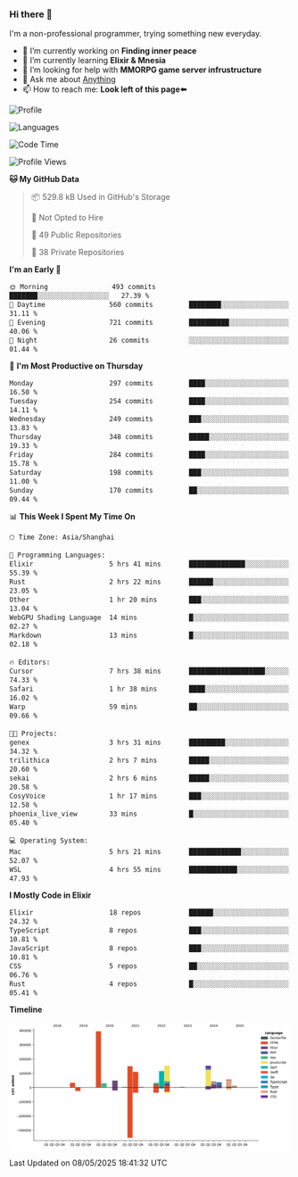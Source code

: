 ### Hi there 👋

I'm a non-professional programmer, trying something new everyday.

<!--
**dyzdyz010/dyzdyz010** is a ✨ _special_ ✨ repository because its `README.md` (this file) appears on your GitHub profile.
-->

- 🔭 I’m currently working on **Finding inner peace**
- 🌱 I’m currently learning **Elixir & Mnesia**
- 🤔 I’m looking for help with **MMORPG game server infrustructure**
- 💬 Ask me about [Anything](https://github.com/dyzdyz010/dyzdyz010/issues)
- 📫 How to reach me: **Look left of this page⬅️**

<!-- - 👯 I’m looking to collaborate on
- 😄 Pronouns: ...
- ⚡ Fun fact: ...
 -->
 
![Profile](https://github-readme-stats.vercel.app/api?username=dyzdyz010&count_private=true&show_icons=true&theme=dracula)

![Languages](https://github-readme-stats.vercel.app/api/top-langs/?username=dyzdyz010&layout=compact&theme=dracula)

<!--START_SECTION:waka-->
![Code Time](http://img.shields.io/badge/Code%20Time-1%2C951%20hrs%2031%20mins-blue)

![Profile Views](http://img.shields.io/badge/Profile%20Views-0-blue)

**🐱 My GitHub Data** 

> 📦 529.8 kB Used in GitHub's Storage 
 > 
> 🚫 Not Opted to Hire
 > 
> 📜 49 Public Repositories 
 > 
> 🔑 38 Private Repositories 
 > 
**I'm an Early 🐤** 

```text
🌞 Morning                493 commits         ███████░░░░░░░░░░░░░░░░░░   27.39 % 
🌆 Daytime                560 commits         ████████░░░░░░░░░░░░░░░░░   31.11 % 
🌃 Evening                721 commits         ██████████░░░░░░░░░░░░░░░   40.06 % 
🌙 Night                  26 commits          ░░░░░░░░░░░░░░░░░░░░░░░░░   01.44 % 
```
📅 **I'm Most Productive on Thursday** 

```text
Monday                   297 commits         ████░░░░░░░░░░░░░░░░░░░░░   16.50 % 
Tuesday                  254 commits         ████░░░░░░░░░░░░░░░░░░░░░   14.11 % 
Wednesday                249 commits         ███░░░░░░░░░░░░░░░░░░░░░░   13.83 % 
Thursday                 348 commits         █████░░░░░░░░░░░░░░░░░░░░   19.33 % 
Friday                   284 commits         ████░░░░░░░░░░░░░░░░░░░░░   15.78 % 
Saturday                 198 commits         ███░░░░░░░░░░░░░░░░░░░░░░   11.00 % 
Sunday                   170 commits         ██░░░░░░░░░░░░░░░░░░░░░░░   09.44 % 
```


📊 **This Week I Spent My Time On** 

```text
🕑︎ Time Zone: Asia/Shanghai

💬 Programming Languages: 
Elixir                   5 hrs 41 mins       ██████████████░░░░░░░░░░░   55.39 % 
Rust                     2 hrs 22 mins       ██████░░░░░░░░░░░░░░░░░░░   23.05 % 
Other                    1 hr 20 mins        ███░░░░░░░░░░░░░░░░░░░░░░   13.04 % 
WebGPU Shading Language  14 mins             █░░░░░░░░░░░░░░░░░░░░░░░░   02.27 % 
Markdown                 13 mins             █░░░░░░░░░░░░░░░░░░░░░░░░   02.18 % 

🔥 Editors: 
Cursor                   7 hrs 38 mins       ███████████████████░░░░░░   74.33 % 
Safari                   1 hr 38 mins        ████░░░░░░░░░░░░░░░░░░░░░   16.02 % 
Warp                     59 mins             ██░░░░░░░░░░░░░░░░░░░░░░░   09.66 % 

🐱‍💻 Projects: 
genex                    3 hrs 31 mins       █████████░░░░░░░░░░░░░░░░   34.32 % 
trilithica               2 hrs 7 mins        █████░░░░░░░░░░░░░░░░░░░░   20.60 % 
sekai                    2 hrs 6 mins        █████░░░░░░░░░░░░░░░░░░░░   20.58 % 
CosyVoice                1 hr 17 mins        ███░░░░░░░░░░░░░░░░░░░░░░   12.58 % 
phoenix_live_view        33 mins             █░░░░░░░░░░░░░░░░░░░░░░░░   05.40 % 

💻 Operating System: 
Mac                      5 hrs 21 mins       █████████████░░░░░░░░░░░░   52.07 % 
WSL                      4 hrs 55 mins       ████████████░░░░░░░░░░░░░   47.93 % 
```

**I Mostly Code in Elixir** 

```text
Elixir                   18 repos            ██████░░░░░░░░░░░░░░░░░░░   24.32 % 
TypeScript               8 repos             ███░░░░░░░░░░░░░░░░░░░░░░   10.81 % 
JavaScript               8 repos             ███░░░░░░░░░░░░░░░░░░░░░░   10.81 % 
CSS                      5 repos             ██░░░░░░░░░░░░░░░░░░░░░░░   06.76 % 
Rust                     4 repos             █░░░░░░░░░░░░░░░░░░░░░░░░   05.41 % 
```



**Timeline**

![Lines of Code chart](https://raw.githubusercontent.com/dyzdyz010/dyzdyz010/master/assets/bar_graph.png)


 Last Updated on 08/05/2025 18:41:32 UTC
<!--END_SECTION:waka-->

